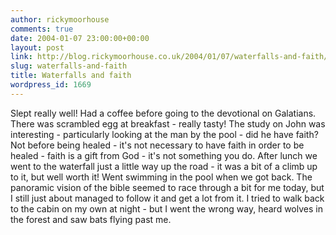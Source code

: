 ```yaml
---
author: rickymoorhouse
comments: true
date: 2004-01-07 23:00:00+00:00
layout: post
link: http://blog.rickymoorhouse.co.uk/2004/01/07/waterfalls-and-faith/
slug: waterfalls-and-faith
title: Waterfalls and faith
wordpress_id: 1669
---
```


Slept really well! Had a coffee before going to the devotional on Galatians. There was scrambled egg at breakfast - really tasty! The study on John was interesting - particularly looking at the man by the pool - did he have faith? Not before being healed - it's not necessary to have faith in order to be healed - faith is a gift from God - it's not something you do. After lunch we went to the waterfall just a little way up the road - it was a bit of a climb up to it, but well worth it! Went swimming in the pool when we got back. The panoramic vision of the bible seemed to race through a bit for me today, but I still just about managed to follow it and get a lot from it. I tried to walk back to the cabin on my own at night - but I went the wrong way, heard wolves in the forest and saw bats flying past me.
